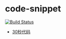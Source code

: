 # code-snippet

[![Build Status](https://travis-ci.org/dawnight/javascript-snippet.svg?branch=master)](https://travis-ci.org/dawnight/javascript-snippet)

+ [30秒代码](https://www.30secondsofcode.org/)
